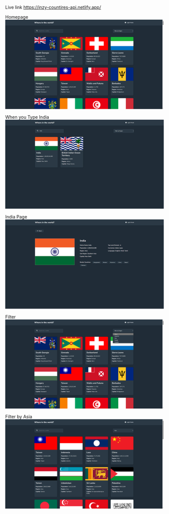 Live link https://inzy-countires-api.netlify.app/

Homepage
![Homepage](Images/image_2025-02-18_05-24-54.png)

When you Type India
![India](Images/image_2025-02-18_05-25-08.png)

India Page
![India](Images/image_2025-02-18_05-25-16.png)

Filter
![Filter](Images/image_2025-02-18_05-25-29.png)

Filter by Asia
![Filter](Images/image_2025-02-18_05-25-52.png)
